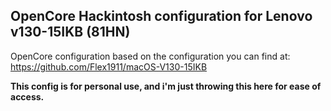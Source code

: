 ## OpenCore Hackintosh configuration for Lenovo v130-15IKB (81HN)

OpenCore configuration based on the configuration you can find at: https://github.com/Flex1911/macOS-V130-15IKB<br />

**This config is for personal use, and i'm just throwing this here for ease of access.**
